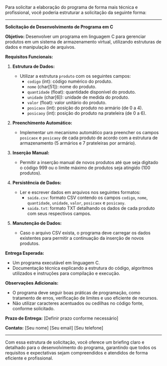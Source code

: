 Para solicitar a elaboração do programa de forma mais técnica e profissional, você poderia estruturar a solicitação da seguinte forma:

---

**Solicitação de Desenvolvimento de Programa em C**

**Objetivo:**
Desenvolver um programa em linguagem C para gerenciar produtos em um sistema de armazenamento virtual, utilizando estruturas de dados e manipulação de arquivos.

**Requisitos Funcionais:**
1. **Estrutura de Dados:**
   - Utilizar a estrutura `produto` com os seguintes campos:
     - `codigo` (int): código numérico do produto.
     - `nome` (char[51]): nome do produto.
     - `quantidade` (float): quantidade disponível do produto.
     - `unidade` (char[6]): unidade de medida do produto.
     - `valor` (float): valor unitário do produto.
     - `posicaox` (int): posição do produto no armário (de 0 a 4).
     - `posicaoy` (int): posição do produto na prateleira (de 0 a 6).

2. **Preenchimento Automático:**
   - Implementar um mecanismo automático para preencher os campos `posicaox` e `posicaoy` de cada produto de acordo com a estrutura de armazenamento (5 armários e 7 prateleiras por armário).

3. **Inserção Manual:**
   - Permitir a inserção manual de novos produtos até que seja digitado o código 999 ou o limite máximo de produtos seja atingido (100 produtos).

4. **Persistência de Dados:**
   - Ler e escrever dados em arquivos nos seguintes formatos:
     - `saida.csv`: formato CSV contendo os campos `codigo`, `nome`, `quantidade`, `unidade`, `valor`, `posicaox` e `posicaoy`.
     - `saida.txt`: formato TXT detalhando os dados de cada produto com seus respectivos campos.

5. **Manutenção de Dados:**
   - Caso o arquivo CSV exista, o programa deve carregar os dados existentes para permitir a continuação da inserção de novos produtos.

**Entrega Esperada:**
- Um programa executável em linguagem C.
- Documentação técnica explicando a estrutura do código, algoritmos utilizados e instruções para compilação e execução.

**Observações Adicionais:**
- O programa deve seguir boas práticas de programação, como tratamento de erros, verificação de limites e uso eficiente de recursos.
- Não utilizar caracteres acentuados ou cedilhas no código fonte, conforme solicitado.

**Prazo de Entrega:**
[Definir prazo conforme necessário]

**Contato:**
[Seu nome]
[Seu email]
[Seu telefone]

---

Com essa estrutura de solicitação, você oferece um briefing claro e detalhado para o desenvolvimento do programa, garantindo que todos os requisitos e expectativas sejam compreendidos e atendidos de forma eficiente e profissional.